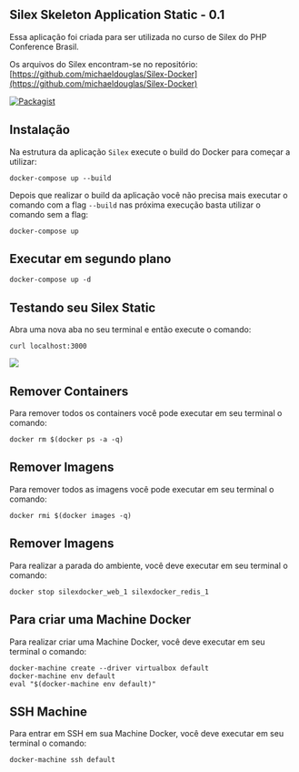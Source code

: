 ## Silex Skeleton Application Static - 0.1

Essa aplicação foi criada para ser utilizada no curso de Silex do PHP Conference Brasil.

Os arquivos do Silex encontram-se no repositório: [https://github.com/michaeldouglas/Silex-Docker](https://github.com/michaeldouglas/Silex-Docker)

[![Packagist](https://img.shields.io/packagist/l/doctrine/orm.svg?maxAge=2592000)](https://github.com/michaeldouglas/Silex-Docker)

## Instalação

Na estrutura da aplicação `Silex` execute o build do Docker para começar a utilizar:


    docker-compose up --build

Depois que realizar o build da aplicação você não precisa mais executar o comando com a flag `--build` nas próxima execução
basta utilizar o comando sem a flag:


    docker-compose up

## Executar em segundo plano


    docker-compose up -d

## Testando seu Silex Static

Abra uma nova aba no seu terminal e então execute o comando:

```
curl localhost:3000
```

![](http://gifsec.com/wp-content/uploads/GIF/2015/06/Dance-With-Me-Cat.gif?gs=a)

## Remover Containers

Para remover todos os containers você pode executar em seu terminal o comando:

```
docker rm $(docker ps -a -q)
```

## Remover Imagens

Para remover todos as imagens você pode executar em seu terminal o comando:

```
docker rmi $(docker images -q)
```

## Remover Imagens

Para realizar a parada do ambiente, você deve executar em seu terminal o comando:

```
docker stop silexdocker_web_1 silexdocker_redis_1
```

## Para criar uma Machine Docker
Para realizar criar uma Machine Docker, você deve executar em seu terminal o comando:

```
docker-machine create --driver virtualbox default
docker-machine env default
eval "$(docker-machine env default)"
```

## SSH Machine 
Para entrar em SSH em sua Machine Docker, você deve executar em seu terminal o comando:

```
docker-machine ssh default
```